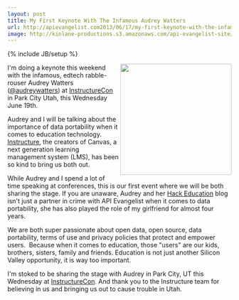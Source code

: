 ```yaml
---
layout: post
title: My First Keynote With The Infamous Audrey Watters
url: http://apievangelist.com2013/06/17/my-first-keynote-with-the-infamous-audrey-watters/
image: http://kinlane-productions.s3.amazonaws.com/api-evangelist-site/blog/audrey-kin-paris.jpg
---
```

{% include JB/setup %}<p>
     <img src="https://s3.amazonaws.com/kinlane-productions/kin-lane/audrey-kin-paris.jpg"  width="250" align="right" />
</p>
<p>
     I'm doing a keynote this weekend with the infamous, edtech rabble-rouser Audrey Watters (<a href="https://twitter.com/audreywatters">@audreywatters</a>) at <a href="http://www.instructure.com/instructurecon">InstructureCon</a> in Park City Utah, this Wednesday June 19th.
</p>
<p>
     Audrey and I will be talking about the importance of data portability when it comes to education technology. <a href="http://www.instructure.com/?utm_expid=41647821-3&amp;utm_referrer=https%3A%2F%2Fwww.google.com%2F">Instructure</a>, the creators of Canvas, a next generation learning management system (LMS), has been so kind to bring us both out.
</p>
<p>
     While Audrey and I spend a lot of time speaking at conferences, this is our first event where we will be both sharing the stage. If you are unaware, Audrey and her <a href="http://hackeducation.com">Hack Education</a> blog isn't just a partner in crime with <a>API Evangelist when it comes to data portability</a>, she has also played the role of my girlfriend for almost four years.
</p>
<p>
     We are both super passionate about open data, open source, data portability, terms of use and privacy policies that protect and empower users.  Because when it comes to education, those "users" are our kids, brothers, sisters, family and friends. Education is not just another Silicon Valley opportunity, it is way too important.
</p>
<p>
     I'm stoked to be sharing the stage with Audrey in Park City, UT this Wednesday at <a href="http://www.instructure.com/instructurecon">InstructureCon</a>. And thank you to the Instructure team for believing in us and bringing us out to cause trouble in Utah.
</p>
